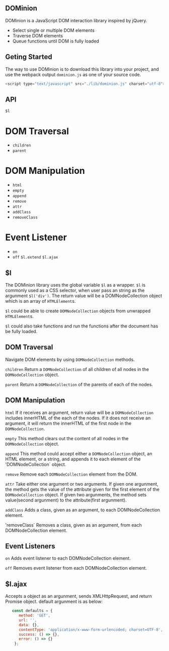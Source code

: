 ## DOMinion
DOMinion is a JavaScript DOM interaction library inspired by jQuery.
* Select single or multiple DOM elements
* Traverse DOM elements
* Queue functions until DOM is fully loaded

## Geting Started
The way to use DOMinion is to download this library into your project, and use
the webpack output `dominion.js` as one of your source code.

  ```javascript
  <script type="text/javascript" src="./lib/dominion.js" charset="utf-8"></script>
  ```
  
  ## API
  `$l`
  # DOM Traversal
  * `children`
  * `parent`
  # DOM Manipulation
  * `html`
  * `empty`
  * `append`
  * `remove`
  * `attr`
  * `addClass`
  * `removeClass`
  # Event Listener
  * `on`
  * `off`
  `$l.extend`
  `$l.ajax`
  
  ## $l
  The DOMinion library uses the global variable `$l` as a wrapper.
  `$l` is commonly used as a CSS selector, when user pass an string as the argunment `$l('div')`.
  The return value will be a DOMNodeCollection object which is an array of `HTMLElement`s.
  
  `$l` could be able to create `DOMNodeCollection` objects from unwrapped `HTMLElement`s.
  
  `$l` could also take functions and run the functions after the document has be fully loaded.
  
  ## DOM Traversal 
  Navigate DOM elements by using `DOMNodeCollection` methods.
  
  `children`
  Return a `DOMNodeCollection` of all children of all nodes in the `DOMNodeCollection` object.
  
  `parent`
  Return a `DOMNodeCollection` of the parents of each of the nodes.
  
  ## DOM Manipulation
  
  `html`
  If it receives an argument, return value will be a `DOMNodeCollection` includes innerHTML of the each of the nodes. 
  If it does not receive an argument, it will return the innerHTML of the first node in the `DOMNodeCollection`.
  
  `empty`
  This method clears out the content of all nodes in the `DOMNodeCollection` object.
  
  `append`
  This method could accept either a `DOMNodeCollection` object, an HTML element, or a string, and appends it 
  to each element of the 'DOMNodeCollection` object.
  
  `remove`
  Remove each `DOMNodeCollection` element from the DOM.
  
  `attr`
  Take either one argument or two arguments. If given one argunment, the method gets the value of the attribute given 
  for the first element of the `DOMNodeCollection` object. If given two argunments, the method sets value(second argunment)
  to the attribute(first argunment).
  
  `addClass`
  Adds a class, given as an argument, to each DOMNodeCollection element.
  
  'removeClass`
  Removes a class, given as an argument, from each DOMNodeCollection element.

## Event Listeners
 
 `on`
 Adds event listener to each DOMNodeCollection element.
 
 `off`
 Removes event listener from each DOMNodeCollection element.
 
 ## $l.ajax
 
 Accepts a object as an argunment, sends XMLHttpRequest, and return Promise object.
 default argunment is as below:
 
```javascript
   const defaults = {
      method: 'GET',
      url: '',
      data: {},
      contentType: 'application/x-www-form-urlencoded; charset=UTF-8',
      success: () => {},
      error: () => {}
    };
 ```
  
  
  
  
  
  
  
  
  
  
